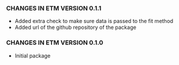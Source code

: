 ### CHANGES IN ETM VERSION 0.1.1

- Added extra check to make sure data is passed to the fit method
- Added url of the github repository of the package

### CHANGES IN ETM VERSION 0.1.0

- Initial package
